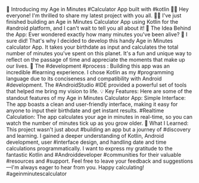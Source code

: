 🎉 Introducing my Age in Minutes #Calculator App built with #kotlin 📱⏰
Hey everyone! I'm thrilled to share my latest project with you all. 🚀📱 I've just finished building an Age in Minutes Calculator App using Kotlin for the #android platform, and I can't wait to tell you all about it!
📅 The Idea Behind the App:
Ever wondered exactly how many minutes you've been alive? 🤔 I sure did! That's why I decided to develop this handy Age in Minutes calculator App. It takes your birthdate as input and calculates the total number of minutes you've spent on this planet. It's a fun and unique way to reflect on the passage of time and appreciate the moments that make up our lives.
🔧 The #development #process :
Building this app was an incredible #learning experience. I chose Kotlin as my #programming language due to its conciseness and compatibility with Android #development. The #AndroidStudio #IDE provided a powerful set of tools that helped me bring my vision to life.
💡 Key Features:
Here are some of the standout features of my Age in Minutes Calculator App:
Simple Interface: The app boasts a clean and user-friendly interface, making it easy for anyone to input their birthdate and get instant results.
#Realtime Calculation: The app calculates your age in minutes in real-time, so you can watch the number of minutes tick up as you grow older.
🌟 What I Learned:
This project wasn't just about #building an app but a journey of #discovery and learning. I gained a deeper understanding of Kotlin, Android development, user #interface design, and handling date and time calculations programmatically.
I want to express my gratitude to the fantastic Kotlin and #Androiddeveloper #communities for their valuable #resources and #support.
Feel free to leave your feedback and suggestions—I'm always eager to hear from you. Happy calculating!
#ageinminutescalculator
